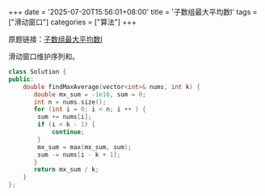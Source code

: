 +++
date = '2025-07-20T15:56:01+08:00'
title = '子数组最大平均数I'
tags = ["滑动窗口"]
categories = ["算法"]
+++

原题链接：[子数组最大平均数I](https://leetcode.cn/problems/maximum-average-subarray-i/description/)

滑动窗口维护序列和。

```cpp
class Solution {
public:
    double findMaxAverage(vector<int>& nums, int k) {
       double mx_sum = -1e18, sum = 0;
       int n = nums.size();
       for (int i = 0; i < n; i ++ ) {
        sum += nums[i];
        if (i < k - 1) {
            continue;
        }
        mx_sum = max(mx_sum, sum);
        sum -= nums[i - k + 1];
       }
       return mx_sum / k;
    }
};
```
